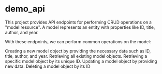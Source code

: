 # demo_api
This project provides API endpoints for performing CRUD operations on a "model resource". A model represents an entity with properties like ID, title, author, and year.

With these endpoints, we can perform common operations on the model:

Creating a new model object by providing the necessary data such as ID, title, author, and year.
Retrieving all existing model objects.
Retrieving a specific model object by its unique ID.
Updating a model object by providing new data.
Deleting a model object by its ID
